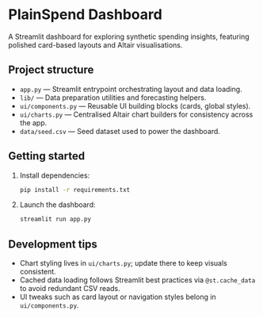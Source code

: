 # PlainSpend Dashboard

A Streamlit dashboard for exploring synthetic spending insights, featuring polished card-based layouts and Altair visualisations.

## Project structure

- `app.py` — Streamlit entrypoint orchestrating layout and data loading.
- `lib/` — Data preparation utilities and forecasting helpers.
- `ui/components.py` — Reusable UI building blocks (cards, global styles).
- `ui/charts.py` — Centralised Altair chart builders for consistency across the app.
- `data/seed.csv` — Seed dataset used to power the dashboard.

## Getting started

1. Install dependencies:

   ```bash
   pip install -r requirements.txt
   ```

2. Launch the dashboard:

   ```bash
   streamlit run app.py
   ```

## Development tips

- Chart styling lives in `ui/charts.py`; update there to keep visuals consistent.
- Cached data loading follows Streamlit best practices via `@st.cache_data` to avoid redundant CSV reads.
- UI tweaks such as card layout or navigation styles belong in `ui/components.py`.
